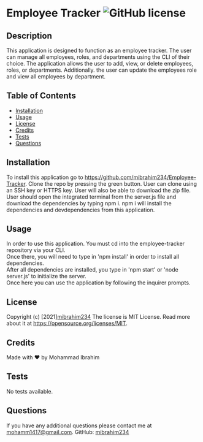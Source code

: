 #  Employee Tracker ![GitHub license](https://img.shields.io/badge/license-MIT%20License-blue.svg)

## Description
This application is designed to function as an employee tracker. The user can manage all employees, roles, and departments using the CLI of their choice. The application allows the user to add, view, or delete employees, roles, or departments. Additionally. the user can update the employees role and view all employees by department. 

## Table of Contents
* [Installation](#installation)
* [Usage](#usage)
* [License](#license)
* [Credits](#credits)
* [Tests](#tests)
* [Questions](#questions)

## Installation
To install this application go to https://github.com/mibrahim234/Employee-Tracker. Clone the repo by pressing the green button. User can clone using an SSH key or HTTPS key. User will also be able to download the zip file. User should open the integrated terminal from the server.js file and download the dependencies by typing npm i. npm i will install the dependencies and devdependencies from this application. 

## Usage 
 In order to use this application. You must cd into the employee-tracker repository via your CLI. <br>
 Once there, you will need to type in 'npm install' in order to install all dependencies. <br>
 After all dependencies are installed, you type in 'npm start' or 'node server.js' to initialize the server. <br> Once here you can use the application by following the inquirer prompts.

  
## License

Copyright (c) [2021][mibrahim234](https://github.com/mibrahim234)
The license is MIT License. 
Read more about it at https://opensource.org/licenses/MIT.

## Credits
Made with ❤️ by Mohammad Ibrahim

## Tests
No tests available.

## Questions
If you have any additional questions please contact me at mohamm1417@gmail.com.
GitHub: [mibrahim234](https://github.com/mibrahim234)